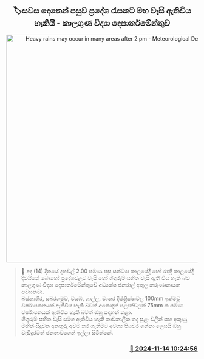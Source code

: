<p align='center'><b><h2 align='center' title='Heavy rains may occur in many areas after 2 pm - Meteorological Department'>🏷සවස දෙකෙන් පසුව ප්‍රදේශ රැසකට මහ වැසි ඇතිවිය හැකියි - කාලගුණ විද්‍යා දෙපාර්තමේන්තුව</h2></b></p>
<p align='center'><img src='https://helakuru.sgp1.cdn.digitaloceanspaces.com/esana/images/lib/weather-warning[1].jpg' width='600' alt='Heavy rains may occur in many areas after 2 pm - Meteorological Department'></p>

>📝 අද (14) දිනයේ දහවල් 2.00 පමණ පසු සන්ධ්‍යා කාලයේදී හෝ රාත්‍රී කාලයේදී දිවයිනේ බොහෝ ප්‍රදේශවලට වැසි හෝ ගිගුරුම් සහිත වැසි ඇති විය හැකි බව කාලගුණ විද්‍යා දෙපාර්තමේන්තුවේ අධ්‍යක්ෂ ජනරාල් අතුල කරුණානායක පවසනවා.<br>බස්නාහිර, සබරගමුව, වයඹ, ගාල්ල, මාතර දිස්ත්‍රික්කවල 100mm ඉක්මවූ වර්ෂාපතනයක් ඇතිවිය හැකි බවත් අනෙකුත් පළාත්වලත් 75mm ක පමණ වර්ෂාපනයක් ඇතිවිය හැකි බවත් ඔහු සඳහන් කළා. <br>ගිගුරුම් සහිත වැසි සමග ඇතිවිය හැකි තාවකාලික තද සුළං වලින් සහ අකුණු මඟින් සිදුවන අනතුරු අවම කර ගැනීමට අවශ්‍ය පියවර ගන්නා ලෙසයි ඔහු වැඩිදුරටත් ජනතාවගෙන් ඉල්ලා සිටින්නේ. <br>

<h3 align='right'><a href='https://www.helakuru.lk/esana/p/105033/'>📅 2024-11-14 10:24:56</a></h3>
